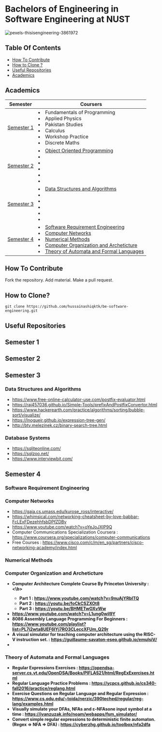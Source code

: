 # Bachelors of Engineering in Software Engineering at NUST

![pexels-thisisengineering-3861972](https://user-images.githubusercontent.com/74835399/148657262-228f3957-7f04-4358-bcab-b51b15be14e0.jpg)

## Table Of Contents

* [How To Contribute](#how-to-contribute)
* [How to Clone ?](#how-to-clone-?)
* [Useful Repositories](#useful-repositories)
* [Academics](#academics)


## Academics

| Semester | Coursers |
|---|--- |
| [Semester 1](#semester-1) | <li> Fundamentals of Programming <li> Applied Physics <li> Pakistan Studies <li> Calculus <li> Workshop Practice <li> Discrete Maths |
| [Semester 2](#semester-2) | <li> [Object Oriented Programming](#)  <li> [](#) <li> <li> <li> <li> | <li> <li> <li> <li> <li> <li> |
| [Semester 3](#semester-3) | <li> [Data Structures and Algorithms](#data-structures-and-algorithms) <li> <li> <li> <li> <li> |
| [Semester 4](#semester-4) | <li> [Software Requirement Engineering](#software-requirement-engineering) <li> [Computer Networks](#computer-networks) <li> [Numerical Methods](#numerical-methods) <li> [Computer Organization and Archeticture](#computer-organization-and-archeticture) <li> [Theory of Automata and Formal Languages](#theory-of-automata-and-formal-languages) |
  
## How To Contribute
Fork the repository. Add material. Make a pull request.

## How to Clone?
~~~
git clone https://github.com/hussainashiqktk/be-software-engineering.git
~~~

## Useful Repositories
  
## Semester 1

## Semester 2

## Semester 3

### Data Structures and Algorithms

* https://www.free-online-calculator-use.com/postfix-evaluator.html
* https://raj457036.github.io/Simple-Tools/prefixAndPostfixConvertor.html
* https://www.hackerearth.com/practice/algorithms/sorting/bubble-sort/visualize/
* https://lnogueir.github.io/expression-tree-gen/
* http://btv.melezinek.cz/binary-search-tree.html

### Database Systems

* https://sqliteonline.com/
* https://sqlzoo.net/
* https://www.interviewbit.com/


## Semester 4

### Software Requirement Engineering
### Computer Networks

* https://gaia.cs.umass.edu/kurose_ross/interactive/
* https://whimsical.com/networking-cheatsheet-by-love-babbar-FcLExFDezehhfsbDPfZDBv
* https://www.youtube.com/watch?v=oYeJoJXIP9Q
* Computer Communications Specialization Coursera : https://www.coursera.org/specializations/computer-communications
* Free Courses : https://www.cisco.com/c/m/en_sg/partners/cisco-networking-academy/index.html


### Numerical Methods
### Computer Organization and Archeticture
* <b> Computer Architecture Complete Course By Princeton University : <\b>
    * Part 1 : https://www.youtube.com/watch?v=9nuAjYRbITQ
    * Part 2 : https://youtu.be/foCkCSZXOt8 
    * Part 3 : https://youtu.be/BHMETwOXvWw
* https://www.youtube.com/watch?v=L1ung0wil9Y
* 8086 Assembly Language Programming For Beginners : https://www.youtube.com/playlist?list=PL7i2wta8UEF6lYj7RO3CLeccXFUm_Q29r
* A visual simulator for teaching computer architecture using the RISC-V instruction set. : https://guillaume-savaton-eseo.github.io/emulsiV/
*

### Theory of Automata and Formal Languages

* Regular Expressions Exercises : https://opendsa-server.cs.vt.edu/OpenDSA/Books/PIFLAS21/html/RegExExercises.html
* Regular Language Practice Problems : https://ycpcs.github.io/cs340-fall2016/practice/reglang.html
* Exercise Questions on Regular Language and Regular Expression : https://www.cs.odu.edu/~toida/nerzic/390teched/regular/reg-lang/examples.html
* Visually simulate your DFAs, NFAs and ε-NFAsone input symbol at a time : https://ivanzuzak.info/noam/webapps/fsm_simulator/
* Convert simple regular expressions to deterministic finite automaton. (Regex => NFA => DFA) : https://cyberzhg.github.io/toolbox/nfa2dfa
